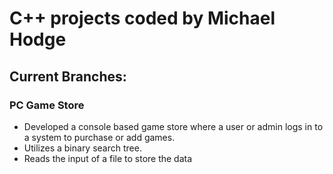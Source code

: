 # C++ projects coded by Michael Hodge

## Current Branches:

### PC Game Store
* Developed a console based game store where a user or admin logs in to a system to purchase or add games.
* Utilizes a binary search tree.
* Reads the input of a file to store the data
